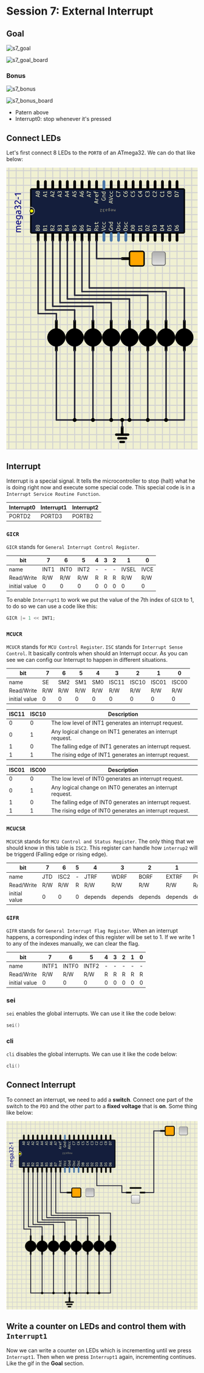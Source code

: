 # Session 7: External Interrupt

## Goal

![s7_goal](figures/s7_goal.gif)

![s7_goal_board](figures/s7_goal_board.gif)

### Bonus

![s7_bonus](figures/s7_bonus.gif)

![s7_bonus_board](figures/s7_bonus_board.gif)

* Patern above
* Interrupt0: stop whenever it's pressed

## Connect LEDs

Let's first connect 8 LEDs to the `PORTB` of an ATmega32.
We can do that like below:

![s7_connecting_leds](figures/s7_connecting_leds.png)

## Interrupt

Interrupt is a special signal.
It tells the microcontroller to stop (halt)
what he is doing right now and execute some
special code.
This special code is in a `Interrupt Service Routine Function`.

| Interrupt0 | Interrupt1 | Interrupt2 |
| ---------- | ---------- | ---------- |
| PORTD2     | PORTD3     | PORTB2     |

### `GICR`

`GICR` stands for `General Interrupt Control Register`.

| bit           | 7    | 6    | 5    | 4   | 3   | 2   | 1     | 0    |
| ------------- | ---- | ---- | ---- | --- | --- | --- | ----- | ---- |
| name          | INT1 | INT0 | INT2 | -   | -   | -   | IVSEL | IVCE |
| Read/Write    | R/W  | R/W  | R/W  | R   | R   | R   | R/W   | R/W  |
| initial value | 0    | 0    | 0    | 0   | 0   | 0   | 0     | 0    |

To enable `Interrupt1` to work we put the value of the 7th index of `GICR` to 1,
to do so we can use a code like this:

```c
GICR |= 1 << INT1;
```

### `MCUCR`

`MCUCR` stands for `MCU Control Register`.
`ISC` stands for `Interrupt Sense Control`.
It basically controls when should an Interrupt occur.
As you can see we can config our Interrupt to happen in different situations.

| bit           | 7   | 6   | 5   | 4   | 3     | 2     | 1     | 0     |
| ------------- | --- | --- | --- | --- | ----- | ----- | ----- | ----- |
| name          | SE  | SM2 | SM1 | SM0 | ISC11 | ISC10 | ISC01 | ISC00 |
| Read/Write    | R/W | R/W | R/W | R/W | R/W   | R/W   | R/W   | R/W   |
| initial value | 0   | 0   | 0   | 0   | 0     | 0     | 0     | 0     |

| ISC11 | ISC10 | Description                                                |
| ----- | ----- | ---------------------------------------------------------- |
| 0     | 0     | The low level of INT1 generates an interrupt request.      |
| 0     | 1     | Any logical change on INT1 generates an interrupt request. |
| 1     | 0     | The falling edge of INT1 generates an interrupt request.   |
| 1     | 1     | The rising edge of INT1 generates an interrupt request.    |

| ISC01 | ISC00 | Description                                                |
| ----- | ----- | ---------------------------------------------------------- |
| 0     | 0     | The low level of INT0 generates an interrupt request.      |
| 0     | 1     | Any logical change on INT0 generates an interrupt request. |
| 1     | 0     | The falling edge of INT0 generates an interrupt request.   |
| 1     | 1     | The rising edge of INT0 generates an interrupt request.    |

### `MCUCSR`

`MCUCSR` stands for `MCU Control and Status Register`.
The only thing that we should know in this table is `ISC2`.
This register can handle how `interrup2` will be triggerd
(Falling edge or rising edge).

| bit           | 7   | 6    | 5   | 4       | 3       | 2       | 1       | 0       |
| ------------- | --- | ---- | --- | ------- | ------- | ------- | ------- | ------- |
| name          | JTD | ISC2 | -   | JTRF    | WDRF    | BORF    | EXTRF   | PORF    |
| Read/Write    | R/W | R/W  | R   | R/W     | R/W     | R/W     | R/W     | R/W     |
| initial value | 0   | 0    | 0   | depends | depends | depends | depends | depends |

### `GIFR`

`GIFR` stands for `General Interrupt Flag Register`.
When an interrupt happens, a corresponding index of
this register will be set to 1.
If we write 1 to any of the indexes manually, we
can clear the flag.

| bit           | 7     | 6     | 5     | 4   | 3   | 2   | 1   | 0   |
| ------------- | ----- | ----- | ----- | --- | --- | --- | --- | --- |
| name          | INTF1 | INTF0 | INTF2 | -   | -   | -   | -   | -   |
| Read/Write    | R/W   | R/W   | R/W   | R   | R   | R   | R   | R   |
| initial value | 0     | 0     | 0     | 0   | 0   | 0   | 0   | 0   |

### sei

`sei` enables the global interrupts.
We can use it like the code below:

```cpp
sei()
```

### cli

`cli` disables the global interrupts.
We can use it like the code below:

```c
cli()
```

## Connect Interrupt

To connect an interrupt, we need to add a **switch**.
Connect one part of the switch to the `PD3` and the other
part to a **fixed voltage** that is **on**.
Some thing like below:

![s7_add_interrupt](figures/s7_add_interrupt.png)

## Write a counter on LEDs and control them with `Interrupt1`

Now we can write a counter on LEDs which is incrementing until
we press `Interrupt1`.
Then when we press `Interrupt1` again, incrementing continues.
Like the gif in the **Goal** section.

